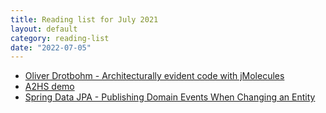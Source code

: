 ```yaml
---
title: Reading list for July 2021
layout: default
category: reading-list
date: "2022-07-05"
---
```

* [Oliver Drotbohm - Architecturally evident code with jMolecules](http://odrotbohm.de/2021/02/Architecturally-evident-code-with-jMolecules/)
* [A2HS demo](https://mdn.github.io/pwa-examples/a2hs/)
* [Spring Data JPA - Publishing Domain Events When Changing an Entity](https://thorben-janssen.com/spring-data-jpa-domain-event/)